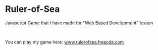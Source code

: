 # Ruler-of-Sea
Javascript Game that I have made for "Web Based Development" lesson

</br>

You can play my game here: www.rulerofsea.freeoda.com
